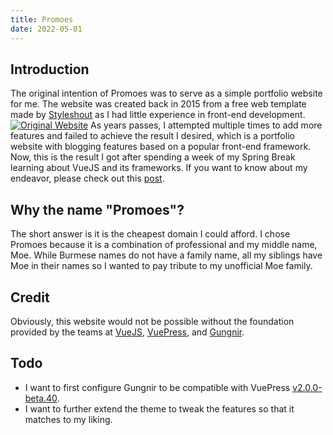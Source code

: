 ```yaml
---
title: Promoes
date: 2022-05-01
---
```


## Introduction
The original intention of Promoes was to serve as a simple portfolio website for me. The website was created back in 2015 from a free web template made by [Styleshout](http://www.styleshout.com/) as I had little experience in front-end development. 
[![Original Website](/img/about/original-website.png)](https://www1.chapman.edu/~thu105/)
As years passes, I attempted multiple times to add more features and failed to achieve the result I desired, which is a portfolio website with blogging features based on a popular front-end framework. Now, this is the result I got after spending a week of my Spring Break learning about VueJS and its frameworks. If you want to know about my endeavor, please check out this [post](/post/2022/05/01/recreating-promoes/).

## Why the name "Promoes"?
The short answer is it is the cheapest domain I could afford. I chose Promoes because it is a combination of professional and my middle name, Moe. While Burmese names do not have a family name, all my siblings have Moe in their names so I wanted to pay tribute to my unofficial Moe family.  

## Credit
Obviously, this website would not be possible without the foundation provided by the teams at [VueJS](https://vuejs.org/), [VuePress](https://v2.vuepress.vuejs.org/), and [Gungnir](https://v2-vuepress-theme-gungnir.vercel.app/).

## Todo
- I want to first configure Gungnir to be compatible with VuePress [v2.0.0-beta.40](https://github.com/vuepress/vuepress-next/compare/v2.0.0-beta.39...v2.0.0-beta.40).
- I want to further extend the theme to tweak the features so that it matches to my liking.